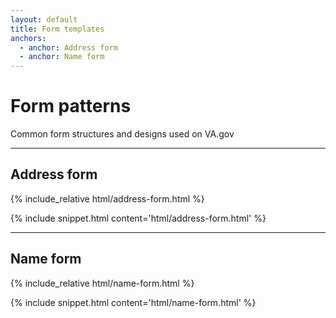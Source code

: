 ```yaml
---
layout: default
title: Form templates
anchors:
  - anchor: Address form
  - anchor: Name form
---
```


# Form patterns

<div class="va-introtext" markdown="1">
Common form structures and designs used on VA.gov
</div>

---

## Address form

<div class="site-c-showcase">
{% include_relative html/address-form.html %}
</div>

{% include snippet.html content='html/address-form.html' %}

---

## Name form

<div class="site-c-showcase">
{% include_relative html/name-form.html %}
</div>

{% include snippet.html content='html/name-form.html' %}
